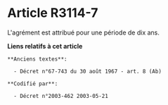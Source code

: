 # Article R3114-7

L'agrément est attribué pour une période de dix ans.

**Liens relatifs à cet article**

	**Anciens textes**:

	  - Décret n°67-743 du 30 août 1967 - art. 8 (Ab)

	**Codifié par**:

	  - Décret n°2003-462 2003-05-21
